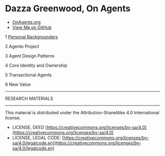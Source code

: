 # Dazza Greenwood, On Agents

* [OnAgents.org](https://onagents.org)
* [View Me on GitHub](https://github.com/dazzaji/onagents/tree/main/docs)


1 [Personal Backgrounders](https://github.com/dazzaji/onagents/blob/main/docs/1_background/README.md)

2 Agento Project

3 Agent Design Patterns

4 Core Identity and Ownership

5 Transactional Agents

6 New Value 


--------------------

RESEARCH MATERIALS

_____

This material is distributed under the Attribution-ShareAlike 4.0 International license.

* LICENSE, DEED [https://creativecommons.org/licenses/by-sa/4.0](https://creativecommons.org/licenses/by-sa/4.0)
* LICENSE, LEGAL CODE: [https://creativecommons.org/licenses/by-sa/4.0/legalcode.en](https://creativecommons.org/licenses/by-sa/4.0/legalcode.en)
